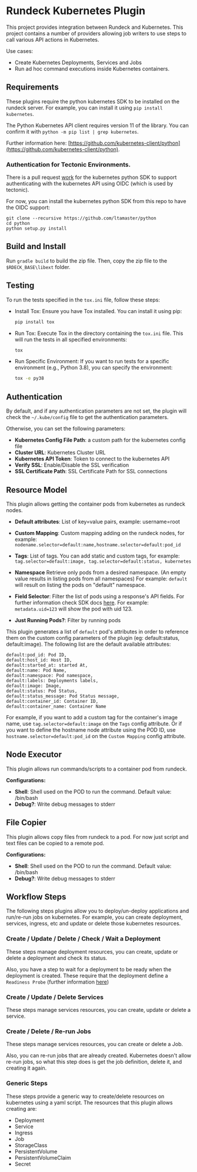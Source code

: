 # Rundeck Kubernetes Plugin

This project provides integration between Rundeck and Kubernetes. This project contains a number of providers allowing job writers to use steps to call various API actions in Kubernetes.

Use cases:

* Create Kubernetes Deployments, Services and Jobs
* Run ad hoc command executions inside Kubernetes containers.


## Requirements

These plugins require the python kubernetes SDK to be installed on the rundeck server.
For example, you can install it using `pip install kubernetes`.

The Python Kubernetes API client requires version 11 of the library. You can confirm it with `python -m pip list | grep kubernetes`.

Further information here: [https://github.com/kubernetes-client/python](https://github.com/kubernetes-client/python).

### Authentication for Tectonic Environments.
There is a pull request [work](https://github.com/kubernetes-client/python-base/pull/48) for the kubernetes python SDK to support authenticating with the kubernetes API using OIDC (which is used by tectonic).

For now, you can install the kubernetes python SDK from this repo to have the OIDC support:

```
git clone --recursive https://github.com/ltamaster/python
cd python
python setup.py install

```

## Build and Install

Run `gradle build` to build the zip file. Then, copy the zip file to the `$RDECK_BASE\libext` folder.

## Testing

To run the tests specified in the `tox.ini` file, follow these steps:

- Install Tox: Ensure you have Tox installed. You can install it using pip:
   ```sh
   pip install tox
   ```
- Run Tox: Execute Tox in the directory containing the `tox.ini` file. This will run the tests in all specified environments:
   ```sh
   tox
   ```
- Run Specific Environment: If you want to run tests for a specific environment (e.g., Python 3.8), you can specify the environment:
   ```sh
   tox -e py38
   ```

## Authentication

By default, and if any authentication parameters are not set, the plugin will check the `~/.kube/config` file to get the authentication parameters.

Otherwise, you can set the following parameters:

* **Kubernetes Config File Path**: a custom path for the kubernetes config file
* **Cluster URL**: Kubernetes Cluster URL
* **Kubernetes API Token**:  Token to connect to the kubernetes API
* **Verify SSL**: Enable/Disable the SSL verification
* **SSL Certificate Path**: SSL Certificate Path for SSL connections

## Resource Model

This plugin allows getting the container pods from kubernetes as rundeck nodes.

* **Default attributes**: List of key=value pairs, example: username=root
* **Custom Mapping**: Custom mapping adding on the rundeck nodes, for example: ```nodename.selector=default:name,hostname.selector=default:pod_id```

* **Tags**: List of tags. You can add static and custom tags, for example:
```tag.selector=default:image, tag.selector=default:status, kubernetes```

* **Namespace** Retrieve only pods from a desired namespace. (An empty value results in listing pods from all namespaces)
For example: `default` will result on listing the pods on "default" namespace.
* **Field Selector**: Filter the list of pods using a response's API fields. For further information check SDK docs [here](https://github.com/kubernetes-client/python/blob/fd5a0c49259e83d928535dd66ab083ddb92ccecf/kubernetes/docs/CoreV1Api.md#return-type-116).
For example: ```metadata.uid=123``` will show the pod with uid 123.
* **Just Running Pods?**: Filter by running pods

This plugin generates a list of `default` pod's attributes in order to reference them on the custom config parameters of the plugin (eg: default:status, default:image). The following list are the default available attributes:

```
default:pod_id: Pod ID,
default:host_id: Host ID,
default:started_at: started At,
default:name: Pod Name,
default:namespace: Pod namespace,
default:labels: Deployments labels,
default:image: Image,
default:status: Pod Status,
default:status_message: Pod Status message,
default:container_id: Container ID,
default:container_name: Container Name
```

For example, if you want to add a custom tag for the container's image name, use `tag.selector=default:image` on the `Tags` config attribute. Or if you want to define the hostname node attribute using the POD ID, use `hostname.selector=default:pod_id` on the `Custom Mapping` config attribute.


## Node Executor
This plugin allows run commands/scripts to a container pod from rundeck.

**Configurations:**

* **Shell**: Shell used on the POD to run the command. Default value: /bin/bash
* **Debug?**: Write debug messages to stderr


## File Copier
This plugin allows copy files from rundeck to a pod.
For now just script and text files can be copied to a remote pod.

**Configurations:**

* **Shell**: Shell used on the POD to run the command. Default value: /bin/bash
* **Debug?**: Write debug messages to stderr


## Workflow Steps

The following steps plugins allow you to deploy/un-deploy applications and run/re-run jobs on kubernetes. For example, you can create deployment, services, ingress, etc and update or delete those kubernetes resources.

### Create / Update / Delete / Check / Wait a Deployment
These steps manage deployment resources, you can create, update or delete a deployment and check its status.

Also, you have a step to wait for a deployment to be ready when the deployment is created. These require that the deployment define a `Readiness Probe` (further information [here](https://kubernetes.io/docs/tasks/configure-pod-container/configure-liveness-readiness-probes/#define-readiness-probes))

### Create / Update / Delete Services

These steps manage services resources, you can create, update or delete a service.


### Create / Delete / Re-run Jobs

These steps manage services resources, you can create or delete a Job.

Also, you can re-run jobs that are already created. Kubernetes doesn't allow re-run jobs, so what this step does is get the job definition, delete it, and creating it again.

### Generic Steps

These steps provide a generic way to create/delete resources on kubernetes using a yaml script. The resources that this plugin allows creating are:

* Deployment
* Service
* Ingress
* Job
* StorageClass
* PersistentVolume
* PersistentVolumeClaim
* Secret
